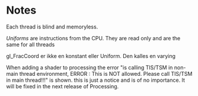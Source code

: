 # Notes
Each thread is blind and memoryless.

*Uniforms* are instructions from the CPU. They are read only and are the same for all threads

gl_FracCoord er ikke en konstant eller Uniform. Den kalles en varying

When adding a shader to processing the error 
"is calling TIS/TSM in non-main thread environment, ERROR : This is NOT allowed. Please call TIS/TSM in main thread!!!" is shown. this is just a notice and is of no importance. It will be fixed in the next release of Processing.


